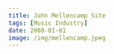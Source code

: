 ```yaml
---
title: John Mellencamp Site
tags: [Music Industry]
date: 2008-01-01
image: /img/mellencamp.jpeg
---
```




